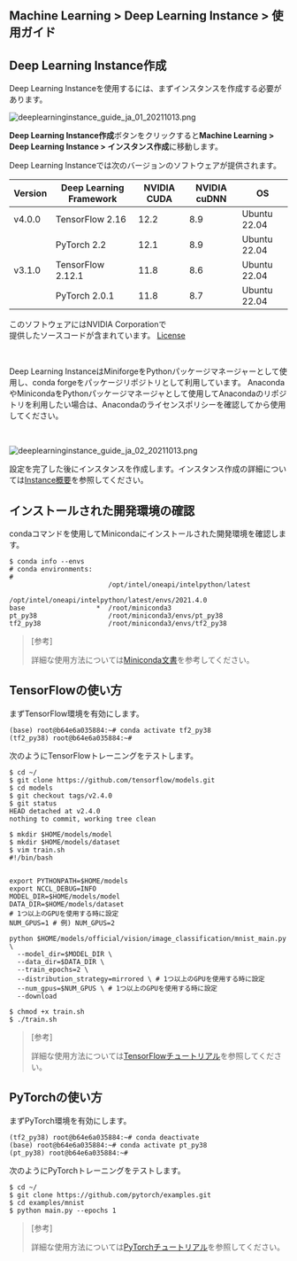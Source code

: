 ## Machine Learning > Deep Learning Instance > 使用ガイド

## Deep Learning Instance作成

Deep Learning Instanceを使用するには、まずインスタンスを作成する必要があります。

![deeplearninginstance_guide_ja_01_20211013.png](https://static.toastoven.net/prod_deep_learning_instance/deeplearninginstance_guide_ja_01_20211013.png)

**Deep Learning Instance作成**ボタンをクリックすると**Machine Learning > Deep Learning Instance > インスタンス作成**に移動します。

Deep Learning Instanceでは次のバージョンのソフトウェアが提供されます。

| Version | Deep Learning Framework | NVIDIA CUDA | NVIDIA cuDNN | OS |
| --- | --- | --- | --- | --- |
| v4.0.0 | TensorFlow 2.16 | 12.2 | 8.9 | Ubuntu 22.04 |
| | PyTorch 2.2 | 12.1 | 8.9 | Ubuntu 22.04 |
| v3.1.0 | TensorFlow 2.12.1 | 11.8 | 8.6 | Ubuntu 22.04 |
| | PyTorch 2.0.1 | 11.8 | 8.7 | Ubuntu 22.04 |

このソフトウェアにはNVIDIA Corporationで<br> 提供したソースコードが含まれています。 [License](https://docs.nvidia.com/deeplearning/cudnn/sla/index.html)

<br>

Deep Learning InstanceはMiniforgeをPythonパッケージマネージャーとして使用し、conda forgeをパッケージリポジトリとして利用しています。
AnacondaやMinicondaをPythonパッケージマネージャとして使用してAnacondaのリポジトリを利用したい場合は、Anacondaのライセンスポリシーを確認してから使用してください。

<br>

![deeplearninginstance_guide_ja_02_20211013.png](https://static.toastoven.net/prod_deep_learning_instance/deeplearninginstance_guide_ja_02_20211013.png)

設定を完了した後にインスタンスを作成します。インスタンス作成の詳細については[Instance概要](http://docs.toast.com/ja/Compute/Instance/ja/overview/)を参照してください。

## インストールされた開発環境の確認

condaコマンドを使用してMinicondaにインストールされた開発環境を確認します。

```
$ conda info --envs
# conda environments:
#
                         /opt/intel/oneapi/intelpython/latest
                         /opt/intel/oneapi/intelpython/latest/envs/2021.4.0
base                  *  /root/miniconda3
pt_py38                  /root/miniconda3/envs/pt_py38
tf2_py38                 /root/miniconda3/envs/tf2_py38
```

>[参考]
>
>詳細な使用方法については[Miniconda文書](https://docs.conda.io/en/latest/miniconda.html)を参考してください。

## TensorFlowの使い方

まずTensorFlow環境を有効にします。

```
(base) root@b64e6a035884:~# conda activate tf2_py38
(tf2_py38) root@b64e6a035884:~#
```

次のようにTensorFlowトレーニングをテストします。

```
$ cd ~/
$ git clone https://github.com/tensorflow/models.git
$ cd models
$ git checkout tags/v2.4.0
$ git status
HEAD detached at v2.4.0
nothing to commit, working tree clean

$ mkdir $HOME/models/model
$ mkdir $HOME/models/dataset
$ vim train.sh
#!/bin/bash


export PYTHONPATH=$HOME/models
export NCCL_DEBUG=INFO
MODEL_DIR=$HOME/models/model
DATA_DIR=$HOME/models/dataset
# 1つ以上のGPUを使用する時に設定
NUM_GPUS=1 # 例) NUM_GPUS=2

python $HOME/models/official/vision/image_classification/mnist_main.py \
  --model_dir=$MODEL_DIR \
  --data_dir=$DATA_DIR \
  --train_epochs=2 \
  --distribution_strategy=mirrored \ # 1つ以上のGPUを使用する時に設定
  --num_gpus=$NUM_GPUS \ # 1つ以上のGPUを使用する時に設定
  --download

$ chmod +x train.sh
$ ./train.sh
```

>[参考]
>
>詳細な使用方法については[TensorFlowチュートリアル](https://www.tensorflow.org/tutorials)を参照してください。

## PyTorchの使い方

まずPyTorch環境を有効にします。

```
(tf2_py38) root@b64e6a035884:~# conda deactivate
(base) root@b64e6a035884:~# conda activate pt_py38
(pt_py38) root@b64e6a035884:~#
```

次のようにPyTorchトレーニングをテストします。

```
$ cd ~/
$ git clone https://github.com/pytorch/examples.git
$ cd examples/mnist
$ python main.py --epochs 1
```

>[参考]
>
>詳細な使用方法については[PyTorchチュートリアル](https://pytorch.org/tutorials/)を参照してください。
